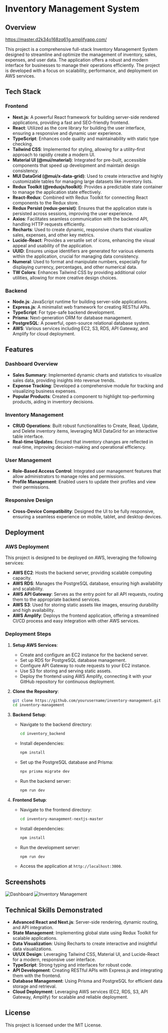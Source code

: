
# Inventory Management System

## Overview

https://master.d2k34o168zq61g.amplifyapp.com/

This project is a comprehensive full-stack Inventory Management System designed to streamline and optimize the management of inventory, sales, expenses, and user data. The application offers a robust and modern interface for businesses to manage their operations efficiently. The project is developed with a focus on scalability, performance, and deployment on AWS services.

## Tech Stack

### Frontend

- **Next.js**: A powerful React framework for building server-side rendered applications, providing a fast and SEO-friendly frontend.
- **React**: Utilized as the core library for building the user interface, ensuring a responsive and dynamic user experience.
- **TypeScript**: Enhances code quality and maintainability with static type checking.
- **Tailwind CSS**: Implemented for styling, allowing for a utility-first approach to rapidly create a modern UI.
- **Material UI (@mui/material)**: Integrated for pre-built, accessible components that speed up development and maintain design consistency.
- **MUI DataGrid (@mui/x-data-grid)**: Used to create interactive and highly customizable tables for managing large datasets like inventory lists.
- **Redux Toolkit (@reduxjs/toolkit)**: Provides a predictable state container to manage the application state effectively.
- **React-Redux**: Combined with Redux Toolkit for connecting React components to the Redux store.
- **Redux Persist (redux-persist)**: Ensures that the application state is persisted across sessions, improving the user experience.
- **Axios**: Facilitates seamless communication with the backend API, handling HTTP requests efficiently.
- **Recharts**: Used to create dynamic, responsive charts that visualize sales, expenses, and other key metrics.
- **Lucide-React**: Provides a versatile set of icons, enhancing the visual appeal and usability of the application.
- **UUID**: Ensures unique identifiers are generated for various elements within the application, crucial for managing data consistency.
- **Numeral**: Used to format and manipulate numbers, especially for displaying currency, percentages, and other numerical data.
- **TW Colors**: Enhances Tailwind CSS by providing additional color utilities, allowing for more creative design choices.

### Backend

- **Node.js**: JavaScript runtime for building server-side applications.
- **Express.js**: A minimalist web framework for creating RESTful APIs.
- **TypeScript**: For type-safe backend development.
- **Prisma**: Next-generation ORM for database management.
- **PostgreSQL**: A powerful, open-source relational database system.
- **AWS**: Various services including EC2, S3, RDS, API Gateway, and Amplify for cloud deployment.

## Features

### Dashboard Overview

- **Sales Summary**: Implemented dynamic charts and statistics to visualize sales data, providing insights into revenue trends.
- **Expense Tracking**: Developed a comprehensive module for tracking and visualizing business expenses.
- **Popular Products**: Created a component to highlight top-performing products, aiding in inventory decisions.

### Inventory Management

- **CRUD Operations**: Built robust functionalities to Create, Read, Update, and Delete inventory items, leveraging MUI DataGrid for an interactive table interface.
- **Real-time Updates**: Ensured that inventory changes are reflected in real-time, improving decision-making and operational efficiency.

### User Management

- **Role-Based Access Control**: Integrated user management features that allow administrators to manage roles and permissions.
- **Profile Management**: Enabled users to update their profiles and view their permissions.

### Responsive Design

- **Cross-Device Compatibility**: Designed the UI to be fully responsive, ensuring a seamless experience on mobile, tablet, and desktop devices.

## Deployment

### AWS Deployment

This project is designed to be deployed on AWS, leveraging the following services:

- **AWS EC2**: Hosts the backend server, providing scalable computing capacity.
- **AWS RDS**: Manages the PostgreSQL database, ensuring high availability and scalability.
- **AWS API Gateway**: Serves as the entry point for all API requests, routing them to the appropriate backend services.
- **AWS S3**: Used for storing static assets like images, ensuring durability and high availability.
- **AWS Amplify**: Deploys the frontend application, offering a streamlined CI/CD process and easy integration with other AWS services.

### Deployment Steps

1. **Setup AWS Services**:
   - Create and configure an EC2 instance for the backend server.
   - Set up RDS for PostgreSQL database management.
   - Configure API Gateway to route requests to your EC2 instance.
   - Use S3 for storing and serving static assets.
   - Deploy the frontend using AWS Amplify, connecting it with your GitHub repository for continuous deployment.

2. **Clone the Repository**:
   ```bash
   git clone https://github.com/yourusername/inventory-management.git
   cd inventory-management
   ```

3. **Backend Setup**:
   - Navigate to the backend directory:
     ```bash
     cd inventory_backend
     ```
   - Install dependencies:
     ```bash
     npm install
     ```
   - Set up the PostgreSQL database and Prisma:
     ```bash
     npx prisma migrate dev
     ```
   - Run the backend server:
     ```bash
     npm run dev
     ```

4. **Frontend Setup**:
   - Navigate to the frontend directory:
     ```bash
     cd inventory-management-nextjs-master
     ```
   - Install dependencies:
     ```bash
     npm install
     ```
   - Run the development server:
     ```bash
     npm run dev
     ```
   - Access the application at `http://localhost:3000`.

## Screenshots

![Dashboard](inventory_client/dashboard.png)
![Inventory Management](inventory_client/inventory.png)

## Technical Skills Demonstrated

- **Advanced React and Next.js**: Server-side rendering, dynamic routing, and API integration.
- **State Management**: Implementing global state using Redux Toolkit for scalable applications.
- **Data Visualization**: Using Recharts to create interactive and insightful data visualizations.
- **UI/UX Design**: Leveraging Tailwind CSS, Material UI, and Lucide-React for a modern, responsive user interface.
- **TypeScript**: Strong typing and interfaces for robust code.
- **API Development**: Creating RESTful APIs with Express.js and integrating them with the frontend.
- **Database Management**: Using Prisma and PostgreSQL for efficient data storage and retrieval.
- **Cloud Deployment**: Leveraging AWS services (EC2, RDS, S3, API Gateway, Amplify) for scalable and reliable deployment.

## License

This project is licensed under the MIT License.
